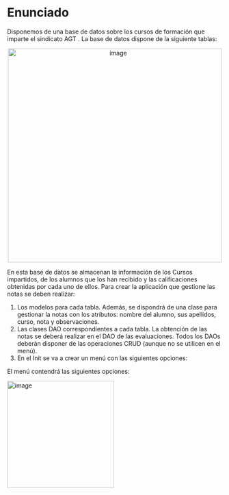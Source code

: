 # Enunciado

Disponemos de una base de datos sobre los cursos de formación que imparte el sindicato AGT . La base de datos dispone de la siguiente tablas:
<p align="center">
  <img width="500" alt="image" src="https://github.com/FranPerezProfe/tema9_ejercicio2/assets/37659231/dbdb0f76-eaae-4a62-a9d1-45377756aebf">
</p>
 
En esta base de datos se almacenan la información de los Cursos impartidos, de los alumnos que los han recibido y las calificaciones obtenidas por cada uno de ellos.
Para crear la aplicación que gestione las notas se deben realizar:
1.	Los modelos para cada tabla. Además, se dispondrá de una clase para gestionar la notas con los atributos: nombre del alumno, sus apellidos, curso, nota y observaciones.
2.	Las clases DAO correspondientes a cada tabla. La obtención de las notas se deberá realizar en el DAO de las evaluaciones. Todos los DAOs deberán disponer de las operaciones CRUD (aunque no se utilicen en el menú).
3.	En el Init se va a crear un menú con las siguientes opciones:
 
El menú contendrá las siguientes opciones:
 
<img width="250" alt="image" src="https://github.com/FranPerezProfe/tema9_ejercicio2/assets/37659231/6b50250b-f5db-45fe-a9bc-8af4bf95b8c1">

 
 
 
 
